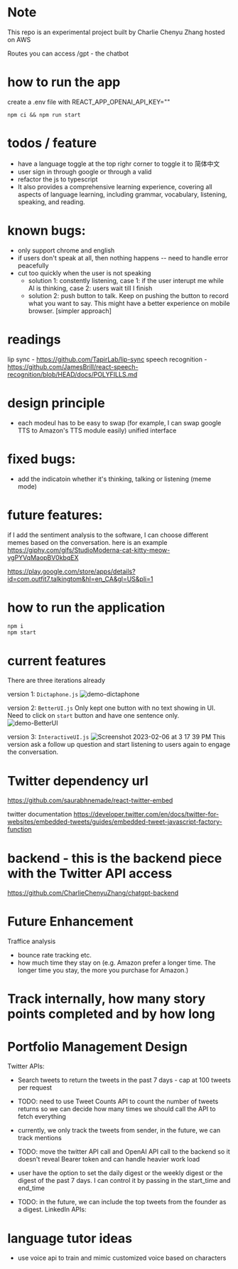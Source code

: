 # Note

This repo is an experimental project built by Charlie Chenyu Zhang hosted on AWS

Routes you can access
/gpt - the chatbot

# how to run the app

create a .env file with
REACT_APP_OPENAI_API_KEY="<Your OpenAI api key>"

```
npm ci && npm run start
```

# todos / feature

- have a language toggle at the top righr corner to toggle it to 简体中文
- user sign in through google or through a valid
- refactor the js to typescript
- It also provides a comprehensive learning experience, covering all aspects of
  language learning, including grammar, vocabulary, listening,
  speaking, and reading.

# known bugs:

- only support chrome and english
- if users don't speak at all, then nothing happens -- need to handle error peacefully
- cut too quickly when the user is not speaking
  - solution 1: constently listening, case 1: if the user interupt me while AI is thinking, case 2: users wait till I finish
  - solution 2: push button to talk. Keep on pushing the button to record what you want to say. This might have a better experience on mobile browser. [simpler approach]

# readings

lip sync - https://github.com/TapirLab/lip-sync
speech recognition - https://github.com/JamesBrill/react-speech-recognition/blob/HEAD/docs/POLYFILLS.md

# design principle

- each modeul has to be easy to swap (for example, I can swap google TTS to Amazon's TTS module easily) unified interface

# fixed bugs:

- add the indicatoin whether it's thinking, talking or listening (meme mode)

# future features:

if I add the sentiment analysis to the software, I can choose different memes based on the conversation. here is an example
https://giphy.com/gifs/StudioModerna-cat-kitty-meow-vgPYVqMaopBV0kbqEX

https://play.google.com/store/apps/details?id=com.outfit7.talkingtom&hl=en_CA&gl=US&pli=1

# how to run the application

```
npm i
npm start
```

# current features

There are three iterations already

version 1: `Dictaphone.js`
![demo-dictaphone](https://user-images.githubusercontent.com/22360911/216835597-3dd15e06-4819-44f9-93ad-15dec3f531d4.png)

version 2: `BetterUI.js`
Only kept one button with no text showing in UI. Need to click on `start` button and have one sentence only.
![demo-BetterUI](https://user-images.githubusercontent.com/22360911/216835593-37f9749f-a191-492f-8207-d037a57e1c61.png)

version 3: `InteractiveUI.js`
![Screenshot 2023-02-06 at 3 17 39 PM](https://user-images.githubusercontent.com/22360911/217076113-4a041f37-3a25-402e-8d34-0d0831e04694.png)
This version ask a follow up question and start listening to users again to engage the conversation.

# Twitter dependency url

https://github.com/saurabhnemade/react-twitter-embed

twitter documentation
https://developer.twitter.com/en/docs/twitter-for-websites/embedded-tweets/guides/embedded-tweet-javascript-factory-function

# backend - this is the backend piece with the Twitter API access

https://github.com/CharlieChenyuZhang/chatgpt-backend

# Future Enhancement

Traffice analysis

- bounce rate tracking etc.
- how much time they stay on (e.g. Amazon prefer a longer time. The longer time you stay, the more you purchase for Amazon.)

# Track internally, how many story points completed and by how long

# Portfolio Management Design

Twitter APIs:

- Search tweets to return the tweets in the past 7 days - cap at 100 tweets per request
- TODO: need to use Tweet Counts API to count the number of tweets returns so we can decide how many times we should call the API to fetch everything
- currently, we only track the tweets from sender, in the future, we can track mentions
- TODO: move the twitter API call and OpenAI API call to the backend so it doesn't reveal Bearer token and can handle heavier work load

- user have the option to set the daily digest or the weekly digest or the digest of the past 7 days. I can control it by passing in the start_time and end_time

- TODO: in the future, we can include the top tweets from the founder as a digest.
  LinkedIn APIs:

# language tutor ideas

- use voice api to train and mimic customized voice based on characters
